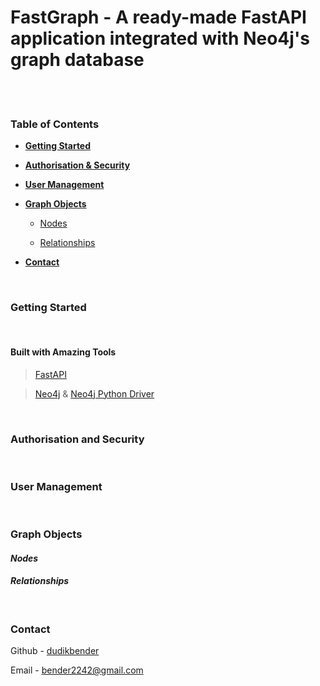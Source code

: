 # **FastGraph** - A ready-made FastAPI application integrated with Neo4j's graph database
<br>
<br>

### **Table of Contents**
- [**Getting Started**](#Getting-Started)

- [**Authorisation & Security**](#Authorisation-and-Security)

- [**User Management**](#User-Management)

- [**Graph Objects**](#Graph-Objects)

    - [Nodes](#Nodes)

    - [Relationships](#Relationships)

- [**Contact**](#Contact)


<br>

### **Getting Started**
<br>

#### **Built with Amazing Tools**
> [FastAPI](https://github.com/tiangolo/fastapi)

> [Neo4j](https://neo4j.com/) & [Neo4j Python Driver](https://neo4j.com/docs/api/python-driver/current/)
<br>

### **Authorisation and Security**

<br>

### **User Management**

<br>

### **Graph Objects**
#### ***Nodes***
#### ***Relationships***
<br>

### **Contact**
Github - [dudikbender](https://github.com/dudikbender)

Email - [bender2242@gmail.com](mailto:bender2242@gmail.com)